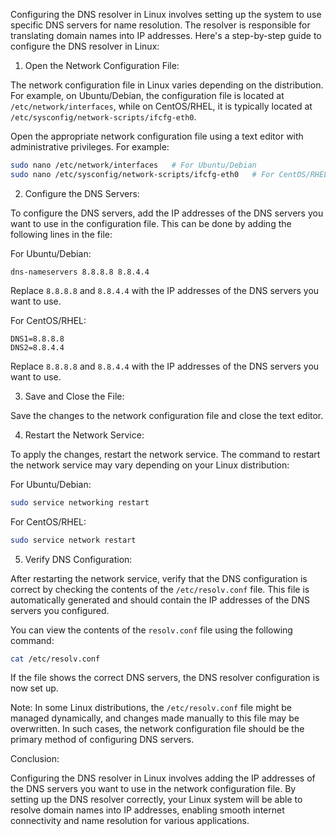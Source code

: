 Configuring the DNS resolver in Linux involves setting up the system to use specific DNS servers for name resolution. The resolver is responsible for translating domain names into IP addresses. Here's a step-by-step guide to configure the DNS resolver in Linux:

1. Open the Network Configuration File:

The network configuration file in Linux varies depending on the distribution. For example, on Ubuntu/Debian, the configuration file is located at `/etc/network/interfaces`, while on CentOS/RHEL, it is typically located at `/etc/sysconfig/network-scripts/ifcfg-eth0`.

Open the appropriate network configuration file using a text editor with administrative privileges. For example:
```bash
sudo nano /etc/network/interfaces   # For Ubuntu/Debian
sudo nano /etc/sysconfig/network-scripts/ifcfg-eth0   # For CentOS/RHEL
```

2. Configure the DNS Servers:

To configure the DNS servers, add the IP addresses of the DNS servers you want to use in the configuration file. This can be done by adding the following lines in the file:

For Ubuntu/Debian:
```
dns-nameservers 8.8.8.8 8.8.4.4
```
Replace `8.8.8.8` and `8.8.4.4` with the IP addresses of the DNS servers you want to use.

For CentOS/RHEL:
```
DNS1=8.8.8.8
DNS2=8.8.4.4
```
Replace `8.8.8.8` and `8.8.4.4` with the IP addresses of the DNS servers you want to use.

3. Save and Close the File:

Save the changes to the network configuration file and close the text editor.

4. Restart the Network Service:

To apply the changes, restart the network service. The command to restart the network service may vary depending on your Linux distribution:

For Ubuntu/Debian:
```bash
sudo service networking restart
```

For CentOS/RHEL:
```bash
sudo service network restart
```

5. Verify DNS Configuration:

After restarting the network service, verify that the DNS configuration is correct by checking the contents of the `/etc/resolv.conf` file. This file is automatically generated and should contain the IP addresses of the DNS servers you configured.

You can view the contents of the `resolv.conf` file using the following command:
```bash
cat /etc/resolv.conf
```

If the file shows the correct DNS servers, the DNS resolver configuration is now set up.

Note: In some Linux distributions, the `/etc/resolv.conf` file might be managed dynamically, and changes made manually to this file may be overwritten. In such cases, the network configuration file should be the primary method of configuring DNS servers.

Conclusion:

Configuring the DNS resolver in Linux involves adding the IP addresses of the DNS servers you want to use in the network configuration file. By setting up the DNS resolver correctly, your Linux system will be able to resolve domain names into IP addresses, enabling smooth internet connectivity and name resolution for various applications.
